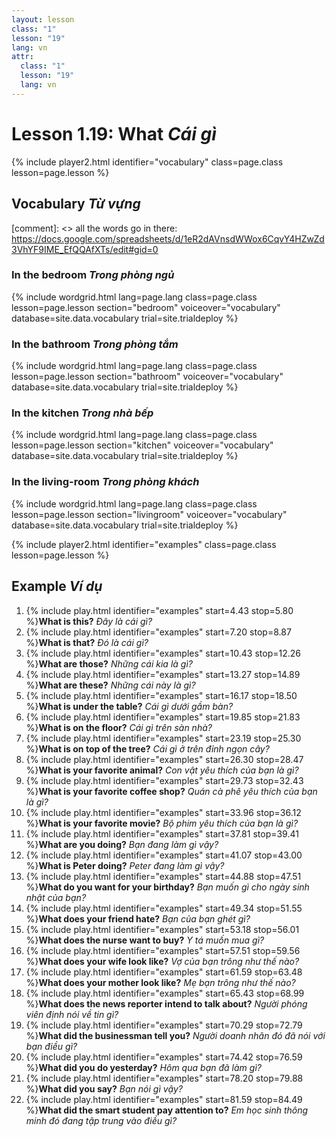 ```yaml
---
layout: lesson
class: "1"
lesson: "19"
lang: vn
attr:
  class: "1"
  lesson: "19"
  lang: vn
---
```



# Lesson 1.19: What *Cái gì*


{% include player2.html identifier="vocabulary" class=page.class lesson=page.lesson %}
## Vocabulary *Từ vựng* 

[comment]: <>  all the words go in there: https://docs.google.com/spreadsheets/d/1eR2dAVnsdWWox6CqvY4HZwZd3VhYF9IME_EfQQAfXTs/edit#gid=0

### In the bedroom *Trong phòng ngủ*
{% include wordgrid.html lang=page.lang
		class=page.class 
		lesson=page.lesson 
		section="bedroom"
		voiceover="vocabulary"
		database=site.data.vocabulary 
		trial=site.trialdeploy %}

### In the bathroom *Trong phòng tắm*
{% include wordgrid.html lang=page.lang
		class=page.class 
		lesson=page.lesson 
		section="bathroom"
		voiceover="vocabulary"
		database=site.data.vocabulary 
		trial=site.trialdeploy %}
		
### In the kitchen *Trong nhà bếp* 
{% include wordgrid.html lang=page.lang
		class=page.class 
		lesson=page.lesson 
		section="kitchen"
		voiceover="vocabulary"
		database=site.data.vocabulary 
		trial=site.trialdeploy %}
		
### In the living-room *Trong phòng khách* 
{% include wordgrid.html lang=page.lang
		class=page.class 
		lesson=page.lesson 
		section="livingroom"
		voiceover="vocabulary"
		database=site.data.vocabulary 
		trial=site.trialdeploy %}


{% include player2.html identifier="examples" class=page.class lesson=page.lesson %}

## Example *Ví dụ*
1. {% include play.html identifier="examples" start=4.43 stop=5.80 %}**What is this?**  *Đây là cái gì?*
2. {% include play.html identifier="examples" start=7.20 stop=8.87 %}**What is that?**  *Đó là cái gì?*
3. {% include play.html identifier="examples" start=10.43 stop=12.26 %}**What are those?**  *Những cái kia là gì?*
4. {% include play.html identifier="examples" start=13.27 stop=14.89 %}**What are these?**  *Những cái này là gì?*
5. {% include play.html identifier="examples" start=16.17 stop=18.50 %}**What is under the table?**  *Cái gì dưới gầm bàn?*
6. {% include play.html identifier="examples" start=19.85 stop=21.83 %}**What is on the floor?**  *Cái gì trên sàn nhà?*
7. {% include play.html identifier="examples" start=23.19 stop=25.30 %}**What is on top of the tree?**  *Cái gì ở trên đỉnh ngọn cây?*
8. {% include play.html identifier="examples" start=26.30 stop=28.47 %}**What is your favorite animal?**  *Con vật yêu thích của bạn là gì?*
9. {% include play.html identifier="examples" start=29.73 stop=32.43 %}**What is your favorite coffee shop?**  *Quán cà phê yêu thích của bạn là gì?*
10. {% include play.html identifier="examples" start=33.96 stop=36.12 %}**What is your favorite movie?**  *Bộ phim yêu thích của bạn là gì?*
11. {% include play.html identifier="examples" start=37.81 stop=39.41 %}**What are you doing?**  *Bạn đang làm gì vậy?*
12. {% include play.html identifier="examples" start=41.07 stop=43.00 %}**What is Peter doing?**  *Peter đang làm gì vậy?*
13. {% include play.html identifier="examples" start=44.88 stop=47.51 %}**What do you want for your birthday?**  *Bạn muốn gì cho ngày sinh nhật của bạn?*
14. {% include play.html identifier="examples" start=49.34 stop=51.55 %}**What does your friend hate?**  *Bạn của bạn ghét gì?*
15. {% include play.html identifier="examples" start=53.18 stop=56.01 %}**What does the nurse want to buy?**  *Y tá muốn mua gì?*
16. {% include play.html identifier="examples" start=57.51 stop=59.56 %}**What does your wife look like?**  *Vợ của bạn trông như thế nào?*
17. {% include play.html identifier="examples" start=61.59 stop=63.48 %}**What does your mother look like?**  *Mẹ bạn trông như thế nào?*
18. {% include play.html identifier="examples" start=65.43 stop=68.99 %}**What does the news reporter intend to talk about?** *Người phóng viên định nói về tin gì?*
19. {% include play.html identifier="examples" start=70.29 stop=72.79 %}**What did the businessman tell you?**  *Người doanh nhân đó đã nói với bạn điều gì?*
20. {% include play.html identifier="examples" start=74.42 stop=76.59 %}**What did you do yesterday?**  *Hôm qua bạn đã làm gì?*
21. {% include play.html identifier="examples" start=78.20 stop=79.88 %}**What did you say?**  *Bạn nói gì vậy?*
22. {% include play.html identifier="examples" start=81.59 stop=84.49 %}**What did the smart student pay attention to?** *Em học sinh thông minh đó đang tập trung vào điều gì?*


